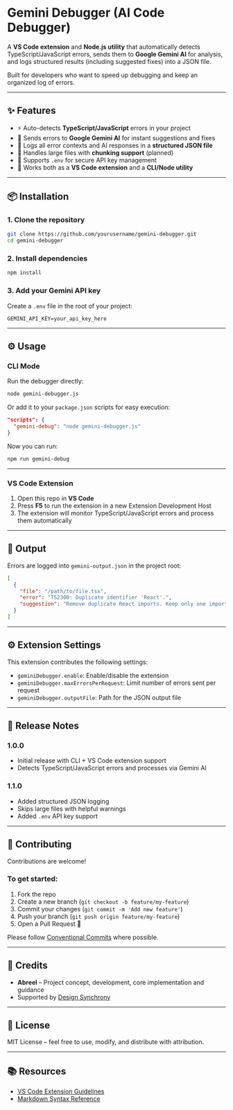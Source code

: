 # Gemini Debugger (AI Code Debugger)

A **VS Code extension** and **Node.js utility** that automatically detects TypeScript/JavaScript errors, sends them to **Google Gemini AI** for analysis, and logs structured results (including suggested fixes) into a JSON file.

Built for developers who want to speed up debugging and keep an organized log of errors.

---

## ✨ Features
- ⚡ Auto-detects **TypeScript/JavaScript** errors in your project
- 🤖 Sends errors to **Google Gemini AI** for instant suggestions and fixes
- 📝 Logs all error contexts and AI responses in a **structured JSON file**
- 📂 Handles large files with **chunking support** (planned)
- 🔑 Supports `.env` for secure API key management
- 🚀 Works both as a **VS Code extension** and a **CLI/Node utility**

---

## 📦 Installation

### 1. Clone the repository
```bash
git clone https://github.com/yourusername/gemini-debugger.git
cd gemini-debugger
````

### 2. Install dependencies

```bash
npm install
```

### 3. Add your Gemini API key

Create a `.env` file in the root of your project:

```env
GEMINI_API_KEY=your_api_key_here
```

---

## ⚙️ Usage

### CLI Mode

Run the debugger directly:

```bash
node gemini-debugger.js
```

Or add it to your `package.json` scripts for easy execution:

```json
"scripts": {
  "gemini-debug": "node gemini-debugger.js"
}
```

Now you can run:

```bash
npm run gemini-debug
```

---

### VS Code Extension

1. Open this repo in **VS Code**
2. Press **F5** to run the extension in a new Extension Development Host
3. The extension will monitor TypeScript/JavaScript errors and process them automatically

---

## 📂 Output

Errors are logged into `gemini-output.json` in the project root:

```json
[
  {
    "file": "/path/to/file.tsx",
    "error": "TS2300: Duplicate identifier 'React'.",
    "suggestion": "Remove duplicate React imports. Keep only one import statement."
  }
]
```

---

## ⚙️ Extension Settings

This extension contributes the following settings:

* `geminiDebugger.enable`: Enable/disable the extension
* `geminiDebugger.maxErrorsPerRequest`: Limit number of errors sent per request
* `geminiDebugger.outputFile`: Path for the JSON output file

---

## 🚀 Release Notes

### 1.0.0

* Initial release with CLI + VS Code extension support
* Detects TypeScript/JavaScript errors and processes via Gemini AI

### 1.1.0

* Added structured JSON logging
* Skips large files with helpful warnings
* Added `.env` API key support

---

## 🤝 Contributing

Contributions are welcome!

### To get started:

1. Fork the repo
2. Create a new branch (`git checkout -b feature/my-feature`)
3. Commit your changes (`git commit -m 'Add new feature'`)
4. Push your branch (`git push origin feature/my-feature`)
5. Open a Pull Request 🎉

Please follow [Conventional Commits](https://www.conventionalcommits.org/) where possible.

---

## 🙏 Credits

* **Abreel** – Project concept, development, core implementation and guidance
* Supported by [Design Synchrony](https://www.designsynchrony.com.ng)

---

## 📜 License

MIT License – feel free to use, modify, and distribute with attribution.

---

## 📚 Resources

* [VS Code Extension Guidelines](https://code.visualstudio.com/api/references/extension-guidelines)
* [Markdown Syntax Reference](https://help.github.com/articles/markdown-basics/)
